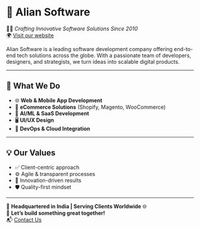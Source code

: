 # 🚀 Alian Software

👨‍💻 *Crafting Innovative Software Solutions Since 2010*  
🌍 [Visit our website](https://aliansoftware.com)

Alian Software is a leading software development company offering end-to-end tech solutions across the globe. With a passionate team of developers, designers, and strategists, we turn ideas into scalable digital products.

---

## 🔧 What We Do

- 🌐 **Web & Mobile App Development**  
- 🛒 **eCommerce Solutions** (Shopify, Magento, WooCommerce)  
- 🧠 **AI/ML & SaaS Development**  
- 🖥️ **UI/UX Design**  
- 🔐 **DevOps & Cloud Integration**

---

## 💡 Our Values

- ✅ Client-centric approach  
- ⚙️ Agile & transparent processes  
- 🚀 Innovation-driven results  
- 🛡️ Quality-first mindset

---

📍 **Headquartered in India | Serving Clients Worldwide** 🌐  
🤝 **Let’s build something great together!**  
📬 [Contact Us](https://aliansoftware.com/contact-us/)

